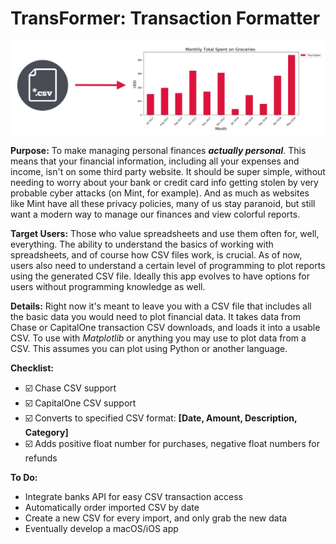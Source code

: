 # TransFormer: Transaction Formatter
![](rm_image.jpg)

**Purpose:** To make managing personal finances ***actually personal***. This means that your financial information, including all your expenses and income, isn't on some third party website. It should be super simple, without needing to worry about your bank or credit card info getting stolen by very probable cyber attacks (on Mint, for example). And as much as websites like Mint have all these privacy policies, many of us stay paranoid, but still want a modern way to manage our finances and view colorful reports.

**Target Users:** Those who value spreadsheets and use them often for, well, everything. The ability to understand the basics of working with spreadsheets, and of course how CSV files work, is crucial. As of now, users also need to understand a certain level of programming to plot reports using the generated CSV file. Ideally this app evolves to have options for users without programming knowledge as well.

**Details:** Right now it's meant to leave you with a CSV file that includes all the basic data you would need to plot financial data. It takes data from Chase or CapitalOne transaction CSV downloads, and loads it into a usable CSV. To use with *Matplotlib* or anything you may use to plot data from a CSV. This assumes you can plot using Python or another language.

**Checklist:**

* :ballot_box_with_check: Chase CSV support
* :ballot_box_with_check: CapitalOne CSV support
* :ballot_box_with_check: Converts to specified CSV format: **[Date, Amount, Description, Category]**
* :ballot_box_with_check: Adds positive float number for purchases, negative float numbers for refunds

**To Do:**

* Integrate banks API for easy CSV transaction access
* Automatically order imported CSV by date
* Create a new CSV for every import, and only grab the new data
* Eventually develop a macOS/iOS app
